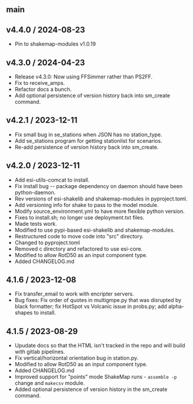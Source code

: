 ## main

## v4.4.0 / 2024-08-23
  - Pin to shakemap-modules v1.0.19

## v4.3.0 / 2024-04-23
 - Release v4.3.0: Now using FFSimmer rather than PS2FF.
 - Fix to receive_amps.
 - Refactor docs a bunch.
 - Add optional persistence of version history back into sm_create command.

## v4.2.1 / 2023-12-11
 - Fix small bug in se_stations when JSON has no station_type.
 - Add se_stations program for getting stationlist for scenarios.
 - Re-add persistence of version history back into sm_create.

## v4.2.0 / 2023-12-11
 - Add esi-utils-comcat to install.
 - Fix install bug -- package dependency on daemon should have been python-daemon.
 - Rev versions of esi-shakelib and shakemap-modules in pyproject.toml.
 - Add versioning info for shake to pass to the model module.
 - Modify source_environment.yml to have more flexible python version.
 - Fixes to install.sh; no longer use deployment.txt files.
 - Made tests work.
 - Modified to use pypi-based esi-shakelib and shakemap-modules.
 - Restructured code to move code into "src" directory.
 - Changed to pyproject.toml
 - Removed c directory and refactored to use esi-core.
 - Modified to allow RotD50 as an input component type.
 - Added CHANGELOG.md

## 4.1.6 / 2023-12-08
 - Fix transfer_email to work with encripter servers.
 - Bug fixes: Fix order of quotes in multigmpe.py that was disrupted by black
   formatter; fix HotSpot vs Volcanic issue in probs.py; add alpha-shapes to install.

## 4.1.5 / 2023-08-29
 - Upudate docs so that the HTML isn't tracked in the repo and will build with gitlab pipelines.
 - Fix vertical/horizontal orientation bug in station.py.
 - Modified to allow RotD50 as an input component type.
 - Added CHANGELOG.md
 - Improved support for "points" mode ShakeMap runs - `assemble -p` change and `makecsv` module.
 - Added optional persistence of version history in the sm_create command.


